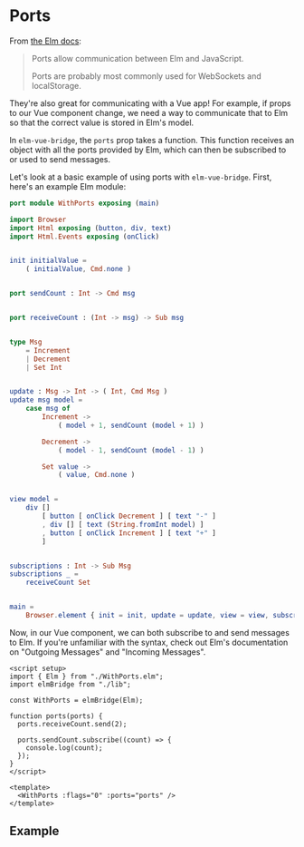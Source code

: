 # Ports

From [the Elm docs](https://guide.elm-lang.org/interop/ports.html):

> Ports allow communication between Elm and JavaScript.
>
> Ports are probably most commonly used for WebSockets and localStorage.

They're also great for communicating with a Vue app! For example, if props to our Vue component change, we need a way to communicate that to Elm so that the correct value is stored in Elm's model.

In `elm-vue-bridge`, the `ports` prop takes a function. This function receives an object with all the ports provided by Elm, which can then be subscribed to or used to send messages. 

Let's look at a basic example of using ports with `elm-vue-bridge`. First, here's an example Elm module:

```elm
port module WithPorts exposing (main)

import Browser
import Html exposing (button, div, text)
import Html.Events exposing (onClick)


init initialValue =
    ( initialValue, Cmd.none )


port sendCount : Int -> Cmd msg


port receiveCount : (Int -> msg) -> Sub msg


type Msg
    = Increment
    | Decrement
    | Set Int


update : Msg -> Int -> ( Int, Cmd Msg )
update msg model =
    case msg of
        Increment ->
            ( model + 1, sendCount (model + 1) )

        Decrement ->
            ( model - 1, sendCount (model - 1) )

        Set value ->
            ( value, Cmd.none )


view model =
    div []
        [ button [ onClick Decrement ] [ text "-" ]
        , div [] [ text (String.fromInt model) ]
        , button [ onClick Increment ] [ text "+" ]
        ]


subscriptions : Int -> Sub Msg
subscriptions _ =
    receiveCount Set


main =
    Browser.element { init = init, update = update, view = view, subscriptions = subscriptions }
```

Now, in our Vue component, we can both subscribe to and send messages to Elm. If you're unfamiliar with the syntax, check out Elm's documentation on "Outgoing Messages" and "Incoming Messages".

```vue
<script setup>
import { Elm } from "./WithPorts.elm";
import elmBridge from "./lib";

const WithPorts = elmBridge(Elm);

function ports(ports) {
  ports.receiveCount.send(2);

  ports.sendCount.subscribe((count) => {
    console.log(count);
  });
}
</script>

<template>
  <WithPorts :flags="0" :ports="ports" />
</template>
```

## Example

<CounterWithPorts />

<script setup>
  import CounterWithPorts from '../../../.vuepress/components/CounterWithPorts.vue'
</script>